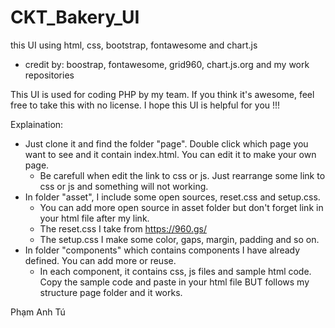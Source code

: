 # CKT_Bakery_UI
this UI using html, css, bootstrap, fontawesome and chart.js

- credit by: boostrap, fontawesome, grid960, chart.js.org and my work repositories

This UI is used for coding PHP by my team. If you think it's awesome, feel free to take this with no license. I hope this UI is helpful for you !!!

Explaination: 
- Just clone it and find the folder "page". Double click which page you want to see and it contain index.html. You can edit it to make your own page.
  + Be carefull when edit the link to css or js. Just rearrange some link to css or js and something will not working.
- In folder "asset", I include some open sources, reset.css and setup.css.
  + You can add more open source in asset folder but don't forget link in your html file after my link.
  + The reset.css I take from https://960.gs/
  + The setup.css I make some color, gaps, margin, padding and so on.
- In folder "components" which contains components I have already defined. You can add more or reuse.
  + In each component, it contains css, js files and sample html code. Copy the sample code and paste in your html file BUT follows my structure page folder and it works.

Phạm Anh Tú
